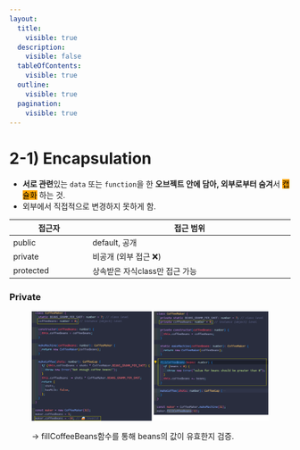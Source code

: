 ```yaml
---
layout:
  title:
    visible: true
  description:
    visible: false
  tableOfContents:
    visible: true
  outline:
    visible: true
  pagination:
    visible: true
---
```


# 2-1) Encapsulation

* **서로 관련**있는 `data` 또는 `function`을 한 **오브젝트 안에 담아, 외부로부터 숨겨**서 <mark style="background-color:orange;">캡슐화</mark> 하는 것.&#x20;
* 외부에서 직접적으로 변경하지 못하게 함.

<table><thead><tr><th width="176">접근자</th><th width="572">접근 범위</th></tr></thead><tbody><tr><td>public</td><td>default, 공개</td></tr><tr><td>private</td><td>비공개 (외부 접근 ❌)</td></tr><tr><td>protected</td><td>상속받은 자식class만 접근 가능</td></tr></tbody></table>

### Private

<figure><img src="../../../.gitbook/assets/2023-12-20 17 32 31.png" alt=""><figcaption><p>→ fillCoffeeBeans함수를 통해 beans의 값이 유효한지 검증.</p></figcaption></figure>

